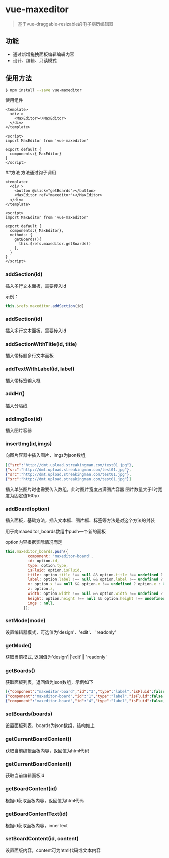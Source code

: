 # vue-maxeditor

> 基于vue-draggable-resizable的电子病历编辑器

## 功能

* 通过新增拖拽面板编辑编辑内容
* 设计、编辑、只读模式


## 使用方法

``` bash
$ npm install --save vue-maxeditor
```

使用组件

```vue
<template>
  <div >
    <MaxEditor></MaxEditor>
  </div>
</template>

<script>
import MaxEditor from 'vue-maxeditor'

export default {
  components:{ MaxEditor}
}
</script>
```

##方法
方法通过钩子调用
```vue
<template>
  <div >
    <button @click="getBoards"></button>
    <MaxEditor ref="maxeditor"></MaxEditor>
  </div>
</template>

<script>
import MaxEditor from 'vue-maxeditor'

export default {
  components:{ MaxEditor},
  methods: {
    getBoards(){
      this.$refs.maxeditor.getBoards()
    },
  }
}
</script>
```

### addSection(id)
插入多行文本面板，需要传入id

示例：
```js
this.$refs.maxeditor.addSection(id)
```

### addSection(id)
插入多行文本面板，需要传入id

### addSectionWithTitle(id, title)
插入带标题多行文本面板

### addTextWithLabel(id, label) 
插入带标签输入框

### addHr() 
插入分隔线

### addImgBox(id)
插入图片容器

### insertImg(id,imgs)

向图片容器中插入图片，imgs为json数组

```json
[{"src":"http://dmt.upload.streakingman.com/test01.jpg"},
{"src":"http://dmt.upload.streakingman.com/test01.jpg"},
{"src":"http://dmt.upload.streakingman.com/test01.jpg"},
{"src":"http://dmt.upload.streakingman.com/test01.jpg"}]
```
插入单张图片时也需要传入数组，此时图片宽度占满图片容器
图片数量大于1时宽度为固定值160px

###

###

### addBoard(option)
插入面板，基础方法，插入文本框、图片框、标签等方法是对这个方法的封装

用于向maxeditor_boards数组中push一个新的面板

option内容根据实际情况而定

```js
this.maxeditor_boards.push({
          component: 'maxeditor-board',
          id: option.id,
          type: option.type,
          isFluid: option.isFluid,
          title: option.title !== null && option.title !== undefined ? option.title : null,
          label: option.label !== null && option.label !== undefined ? option.label : null,
          x: option.x !== null && option.x !== undefined ? option.x : 0,
          z: option.z,
          width: option.width !== null && option.width !== undefined ? option.width : null,
          height: option.height !== null && option.height !== undefined ? option.height : null,
          imgs : null,
        });
```

### setMode(mode)
设置编辑器模式，可选值为'design'、'edit'、 'readonly'

### getMode()
获取当前模式, 返回值为'design'||'edit'|| 'readonly'

### getBoards()
获取面板列表，返回值为json数组，示例如下

```json
[{"component":"maxeditor-board","id":"3","type":"label","isFluid":false,"title":null,"label":"3","x":75,"z":1025,"width":100,"height":25,"y":75,"w":100,"h":50},
{"component":"maxeditor-board","id":"1","type":"label","isFluid":false,"title":null,"label":"1","x":275,"z":1025,"width":100,"height":25,"y":75,"w":100,"h":50},
{"component":"maxeditor-board","id":"4","type":"label","isFluid":false,"title":null,"label":"4","x":475,"z":1025,"width":100,"height":25,"y":75,"w":100,"h":50}]
```

### setBoards(boards)
设置面板列表，boards为json数组，结构如上

### getCurrentBoardContent()
获取当前编辑面板内容，返回值为html代码

### getCurrentBoardContent()
获取当前编辑面板id

### getBoardContent(id)
根据id获取面板内容，返回值为html代码

### getBoardContentText(id)
根据id获取面板内容，innerText

### setBoardContent(id, content)
设置面版内容，content可为html代码或文本内容



